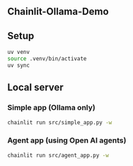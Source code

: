 ## Chainlit-Ollama-Demo

## Setup

```bash
uv venv
source .venv/bin/activate
uv sync
```

## Local server

### Simple app (Ollama only)

```bash
chainlit run src/simple_app.py -w
```

### Agent app (using Open AI agents)

```bash
chainlit run src/agent_app.py -w
```
